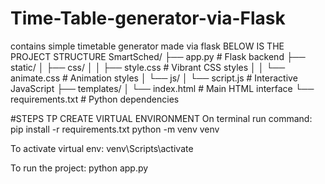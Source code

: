# Time-Table-generator-via-Flask
contains simple timetable generator made via flask 
BELOW IS THE PROJECT STRUCTURE 
SmartSched/
├── app.py                # Flask backend
├── static/
│   ├── css/
│   │   ├── style.css     # Vibrant CSS styles
│   │   └── animate.css   # Animation styles
│   └── js/
│       └── script.js     # Interactive JavaScript
├── templates/
│   └── index.html        # Main HTML interface
└── requirements.txt      # Python dependencies


#STEPS TP CREATE VIRTUAL ENVIRONMENT
On terminal run command: 
pip install -r requirements.txt
python -m venv venv

To activate virtual env: venv\Scripts\activate

To run the project: python app.py
